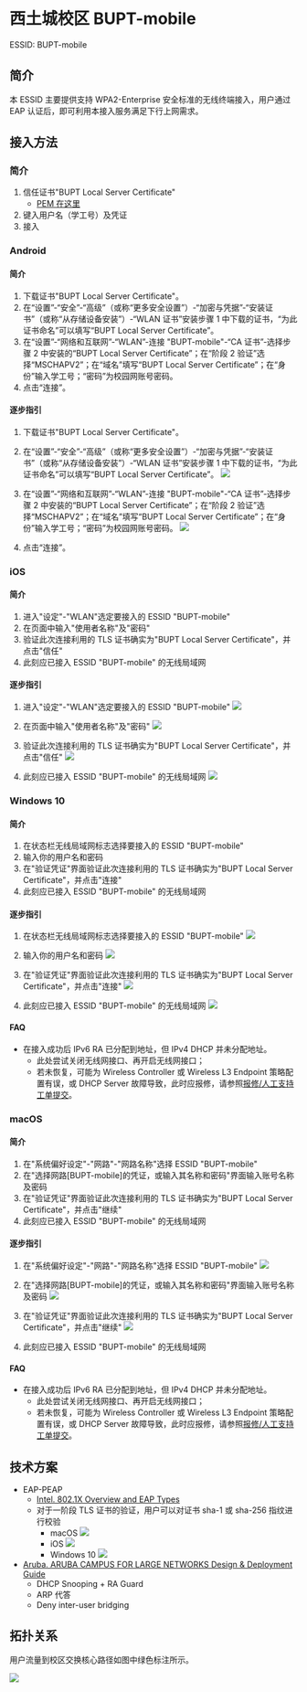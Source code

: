 # 西土城校区 BUPT-mobile

ESSID: BUPT-mobile
## 简介

本 ESSID 主要提供支持 WPA2-Enterprise 安全标准的无线终端接入，用户通过 EAP 认证后，即可利用本接入服务满足下行上网需求。
## 接入方法

### 简介

1. 信任证书"BUPT Local Server Certificate"
   - [PEM 在这里](./XTC-BUPT-mobile-assets/BUPT-Local-Server-Certificate.crt)
2. 键入用户名（学工号）及凭证
3. 接入
### Android

#### 简介

1. 下载证书"BUPT Local Server Certificate"。
2. 在“设置”-“安全”-“高级”（或称“更多安全设置”）-“加密与凭据”-“安装证书”（或称“从存储设备安装”）-“WLAN 证书”安装步骤 1 中下载的证书，“为此证书命名”可以填写“BUPT Local Server Certificate”。
3. 在“设置”-“网络和互联网”-“WLAN”-连接 "BUPT-mobile"-“CA 证书”-选择步骤 2 中安装的“BUPT Local Server Certificate”；在“阶段 2 验证”选择“MSCHAPV2”；在“域名”填写“BUPT Local Server Certificate”；在“身份”输入学工号；“密码”为校园网账号密码。
4. 点击“连接”。

#### 逐步指引

1. 下载证书"BUPT Local Server Certificate"。

2. 在“设置”-“安全”-“高级”（或称“更多安全设置”）-“加密与凭据”-“安装证书”（或称“从存储设备安装”）-“WLAN 证书”安装步骤 1 中下载的证书，“为此证书命名”可以填写“BUPT Local Server Certificate”。
    ![](./XTC-BUPT-mobile-assets/Android-guide-figure-1.png)

3. 在“设置”-“网络和互联网”-“WLAN”-连接 "BUPT-mobile"-“CA 证书”-选择步骤 2 中安装的“BUPT Local Server Certificate”；在“阶段 2 验证”选择“MSCHAPV2”；在“域名”填写“BUPT Local Server Certificate”；在“身份”输入学工号；“密码”为校园网账号密码。
    ![](./XTC-BUPT-mobile-assets/Android-guide-figure-2.png)

4. 点击“连接”。
### iOS

#### 简介

1. 进入"设定"-"WLAN"选定要接入的 ESSID "BUPT-mobile"
2. 在页面中输入"使用者名称"及"密码"
3. 验证此次连接利用的 TLS 证书确实为"BUPT Local Server Certificate"，并点击"信任"
4. 此刻应已接入 ESSID "BUPT-mobile" 的无线局域网

#### 逐步指引

1. 进入"设定"-"WLAN"选定要接入的 ESSID "BUPT-mobile"
    ![](./XTC-BUPT-mobile-assets/iOS-guide-figure-1.jpg)

2. 在页面中输入"使用者名称"及"密码"
    ![](./XTC-BUPT-mobile-assets/iOS-guide-figure-2.jpg)

3. 验证此次连接利用的 TLS 证书确实为"BUPT Local Server Certificate"，并点击"信任"
    ![](./XTC-BUPT-mobile-assets/iOS-guide-figure-3.jpg)

4. 此刻应已接入 ESSID "BUPT-mobile" 的无线局域网
    ![](./XTC-BUPT-mobile-assets/iOS-guide-figure-4.jpg)
### Windows 10

#### 简介

1. 在状态栏无线局域网标志选择要接入的 ESSID "BUPT-mobile"
2. 输入你的用户名和密码
3. 在"验证凭证"界面验证此次连接利用的 TLS 证书确实为"BUPT Local Server Certificate"，并点击"连接"
4. 此刻应已接入 ESSID "BUPT-mobile" 的无线局域网
#### 逐步指引

1. 在状态栏无线局域网标志选择要接入的 ESSID "BUPT-mobile"
    ![](./XTC-BUPT-mobile-assets/Windows-10-guide-figure-1.png)

2. 输入你的用户名和密码
    ![](./XTC-BUPT-mobile-assets/Windows-10-guide-figure-2.png)

3. 在"验证凭证"界面验证此次连接利用的 TLS 证书确实为"BUPT Local Server Certificate"，并点击"连接"
    ![](./XTC-BUPT-mobile-assets/Windows-10-guide-figure-3.png)

4. 此刻应已接入 ESSID "BUPT-mobile" 的无线局域网
    ![](./XTC-BUPT-mobile-assets/Windows-10-guide-figure-4.png)

#### FAQ

- 在接入成功后 IPv6 RA 已分配到地址，但 IPv4 DHCP 并未分配地址。
  - 此处尝试关闭无线网接口、再开启无线网接口；
  - 若未恢复，可能为 Wireless Controller 或 Wireless L3 Endpoint 策略配置有误，或 DHCP Server 故障导致，此时应报修，请参照[报修/人工支持工单提交](../3039-bupt-edu-cn.md)。
### macOS

#### 简介

1. 在"系统偏好设定"-"网路"-"网路名称"选择 ESSID "BUPT-mobile"
2. 在"选择网路[BUPT-mobile]的凭证，或输入其名称和密码"界面输入账号名称及密码
3. 在"验证凭证"界面验证此次连接利用的 TLS 证书确实为"BUPT Local Server Certificate"，并点击"继续"
4. 此刻应已接入 ESSID "BUPT-mobile" 的无线局域网

#### 逐步指引

1. 在"系统偏好设定"-"网路"-"网路名称"选择 ESSID "BUPT-mobile"
    ![](./XTC-BUPT-mobile-assets/macOS-guide-figure-1.png)

2. 在"选择网路[BUPT-mobile]的凭证，或输入其名称和密码"界面输入账号名称及密码
    ![](./XTC-BUPT-mobile-assets/macOS-guide-figure-2.png)
3. 在"验证凭证"界面验证此次连接利用的 TLS 证书确实为"BUPT Local Server Certificate"，并点击"继续"
    ![](./XTC-BUPT-mobile-assets/macOS-guide-figure-3.png)

4. 此刻应已接入 ESSID "BUPT-mobile" 的无线局域网
#### FAQ

- 在接入成功后 IPv6 RA 已分配到地址，但 IPv4 DHCP 并未分配地址。
  - 此处尝试关闭无线网接口、再开启无线网接口；
  - 若未恢复，可能为 Wireless Controller 或 Wireless L3 Endpoint 策略配置有误，或 DHCP Server 故障导致，此时应报修，请参照[报修/人工支持工单提交](../3039-bupt-edu-cn.md)。

## 技术方案

- EAP-PEAP
  - [Intel. 802.1X Overview and EAP Types](https://www.intel.com/content/www/us/en/support/articles/000006999/wireless/legacy-intel-wireless-products.html)
  - 对于一阶段 TLS 证书的验证，用户可以对证书 sha-1 或 sha-256 指纹进行校验
    - macOS
        ![](./XTC-BUPT-mobile-assets/tech-verify-tls-cert-fingerprint-macOS-figure.png)
    - iOS
        ![](./XTC-BUPT-mobile-assets/tech-verify-tls-cert-fingerprint-iOS-figure.jpg)
    - Windows 10
        ![](./XTC-BUPT-mobile-assets/tech-verify-tls-cert-fingerprint-Windows-10-figure.png)
- [Aruba. ARUBA CAMPUS FOR LARGE NETWORKS Design & Deployment Guide](https://www.arubanetworks.com/assets/tg/AVD_Large-Campus-Design-Deploy.pdf)
  - DHCP Snooping + RA Guard
  - ARP 代答
  - Deny inter-user bridging

## 拓扑关系

用户流量到校区交换核心路径如图中绿色标注所示。

![](./XTC-BUPT-mobile-assets/XTC-wireless-traffic-path.png)
